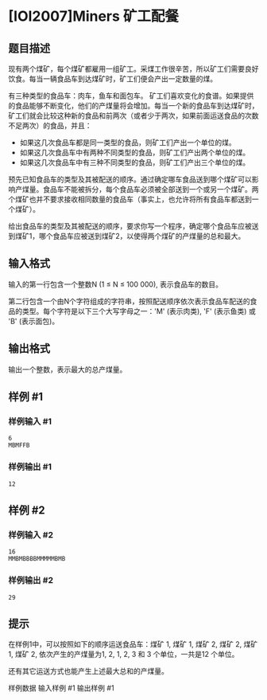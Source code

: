 # [IOI2007]Miners 矿工配餐

## 题目描述

现有两个煤矿，每个煤矿都雇用一组矿工。采煤工作很辛苦，所以矿工们需要良好饮食。每当一辆食品车到达煤矿时，矿工们便会产出一定数量的煤。

有三种类型的食品车：肉车，鱼车和面包车。
矿工们喜欢变化的食谱。如果提供的食品能够不断变化，他们的产煤量将会增加。每当一个新的食品车到达煤矿时，矿工们就会比较这种新的食品和前两次（或者少于两次，如果前面运送食品的次数不足两次）的食品，并且：

- 如果这几次食品车都是同一类型的食品，则矿工们产出一个单位的煤。
- 如果这几次食品车中有两种不同类型的食品，则矿工们产出两个单位的煤。
- 如果这几次食品车中有三种不同类型的食品，则矿工们产出三个单位的煤。

预先已知食品车的类型及其被配送的顺序。通过确定哪车食品送到哪个煤矿可以影响产煤量。食品车不能被拆分，每个食品车必须被全部送到一个或另一个煤矿。两个煤矿也并不要求接收相同数量的食品车（事实上，也允许将所有食品车都送到一个煤矿）。

给出食品车的类型及其被配送的顺序，要求你写一个程序，确定哪个食品车应被送到煤矿1，哪个食品车应被送到煤矿2，以使得两个煤矿的产煤量的总和最大。

## 输入格式

输入的第一行包含一个整数N (1 ≤ N ≤ 100 000),  表示食品车的数目。

第二行包含一个由N个字符组成的字符串，按照配送顺序依次表示食品车配送的食品的类型。每个字符是以下三个大写字母之一：'M' (表示肉类), 'F' (表示鱼类) 或 'B' (表示面包)。

## 输出格式

输出一个整数，表示最大的总产煤量。

## 样例 #1

### 样例输入 #1
```
6
MBMFFB
```

### 样例输出 #1

```
12
```

## 样例 #2

### 样例输入 #2
```
16
MMBMBBBBMMMMMBMB
```

### 样例输出 #2

```
29
```

## 提示

在样例1中，可以按照如下的顺序运送食品车：煤矿 1, 煤矿 1, 煤矿 2, 煤矿 2, 煤矿 1, 煤矿 2, 依次产生的产煤量为1, 2, 1, 2, 3 和 3 个单位，一共是12 个单位。

还有其它运送方式也能产生上述最大总和的产煤量。

样例数据
输入样例 #1	输出样例 #1
